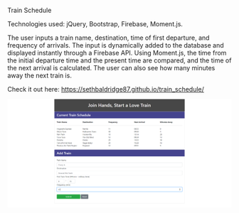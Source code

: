 Train Schedule

Technologies used: jQuery, Bootstrap, Firebase, Moment.js.

The user inputs a train name, destination, time of first departure, and frequency of arrivals. The input is dynamically added to the database and displayed instantly through a Firebase API. Using Moment.js, the time from the initial departure time and the present time are compared, and the time of the next arrival is calculated. The user can also see how many minutes away the next train is.

Check it out here: https://sethbaldridge87.github.io/train_schedule/

![alt text](https://raw.githubusercontent.com/sethbaldridge87/train_schedule/master/train.PNG)
